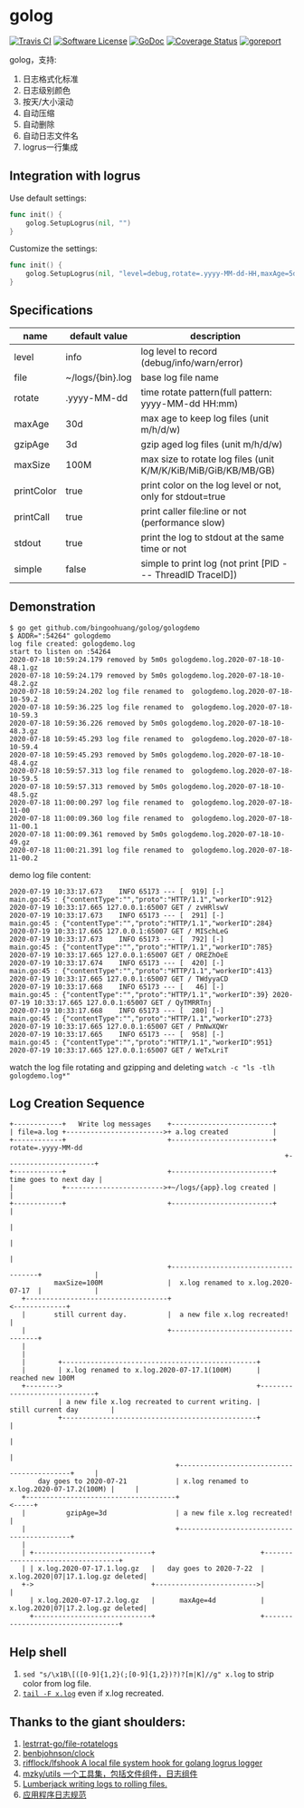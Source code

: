 # golog

[![Travis CI](https://travis-ci.com/bingoohuang/golog.svg?branch=master)](https://travis-ci.com/bingoohuang/golog)
[![Software License](https://img.shields.io/badge/License-MIT-orange.svg?style=flat-square)](https://github.com/bingoohuang/golog/blob/master/LICENSE.md)
[![GoDoc](https://img.shields.io/badge/godoc-reference-blue.svg?style=flat-square)](https://godoc.org/github.com/bingoohuang/golog)
[![Coverage Status](http://codecov.io/github/bingoohuang/golog/coverage.svg?branch=master)](http://codecov.io/github/bingoohuang/golog?branch=master)
[![goreport](https://www.goreportcard.com/badge/github.com/bingoohuang/golog)](https://www.goreportcard.com/report/github.com/bingoohuang/golog)

golog，支持:

1. 日志格式化标准
1. 日志级别颜色
1. 按天/大小滚动
1. 自动压缩
1. 自动删除
1. 自动日志文件名
1. logrus一行集成

## Integration with logrus

Use default settings:

```go
func init() {
    golog.SetupLogrus(nil, "")
}
```

Customize the settings:

```go
func init() {
    golog.SetupLogrus(nil, "level=debug,rotate=.yyyy-MM-dd-HH,maxAge=5d,gzipAge=1d")
}
```

## Specifications

name       | default value    | description
-----------|------------------|-------------------------------------------------------------
level      | info             | log level to record (debug/info/warn/error)
file       | ~/logs/{bin}.log | base log file name
rotate     | .yyyy-MM-dd      | time rotate pattern(full pattern: yyyy-MM-dd HH:mm)
maxAge     | 30d              | max age to keep log files (unit m/h/d/w)
gzipAge    | 3d               | gzip aged log files (unit m/h/d/w)
maxSize    | 100M             | max size to rotate log files (unit K/M/K/KiB/MiB/GiB/KB/MB/GB)
printColor | true             | print color on the log level or not, only for stdout=true
printCall  | true             | print caller file:line or not (performance slow)
stdout     | true             | print the log to stdout at the same time or not
simple     | false            | simple to print log (not print [PID --- ThreadID TraceID])

## Demonstration

```log
$ go get github.com/bingoohuang/golog/gologdemo
$ ADDR=":54264" gologdemo
log file created: gologdemo.log
start to listen on :54264
2020-07-18 10:59:24.179 removed by 5m0s gologdemo.log.2020-07-18-10-48.1.gz
2020-07-18 10:59:24.179 removed by 5m0s gologdemo.log.2020-07-18-10-48.2.gz
2020-07-18 10:59:24.202 log file renamed to  gologdemo.log.2020-07-18-10-59.2
2020-07-18 10:59:36.225 log file renamed to  gologdemo.log.2020-07-18-10-59.3
2020-07-18 10:59:36.226 removed by 5m0s gologdemo.log.2020-07-18-10-48.3.gz
2020-07-18 10:59:45.293 log file renamed to  gologdemo.log.2020-07-18-10-59.4
2020-07-18 10:59:45.293 removed by 5m0s gologdemo.log.2020-07-18-10-48.4.gz
2020-07-18 10:59:57.313 log file renamed to  gologdemo.log.2020-07-18-10-59.5
2020-07-18 10:59:57.313 removed by 5m0s gologdemo.log.2020-07-18-10-48.5.gz
2020-07-18 11:00:00.297 log file renamed to  gologdemo.log.2020-07-18-11-00
2020-07-18 11:00:09.360 log file renamed to  gologdemo.log.2020-07-18-11-00.1
2020-07-18 11:00:09.361 removed by 5m0s gologdemo.log.2020-07-18-10-49.gz
2020-07-18 11:00:21.391 log file renamed to  gologdemo.log.2020-07-18-11-00.2
```

demo log file content:

```log
2020-07-19 10:33:17.673    INFO 65173 --- [  919] [-]           main.go:45 : {"contentType":"","proto":"HTTP/1.1","workerID":912} 2020-07-19 10:33:17.665 127.0.0.1:65007 GET / zvHRlswV
2020-07-19 10:33:17.673    INFO 65173 --- [  291] [-]           main.go:45 : {"contentType":"","proto":"HTTP/1.1","workerID":284} 2020-07-19 10:33:17.665 127.0.0.1:65007 GET / MISchLeG
2020-07-19 10:33:17.673    INFO 65173 --- [  792] [-]           main.go:45 : {"contentType":"","proto":"HTTP/1.1","workerID":785} 2020-07-19 10:33:17.665 127.0.0.1:65007 GET / OREZhOeE
2020-07-19 10:33:17.674    INFO 65173 --- [  420] [-]           main.go:45 : {"contentType":"","proto":"HTTP/1.1","workerID":413} 2020-07-19 10:33:17.665 127.0.0.1:65007 GET / TWdyyaCD
2020-07-19 10:33:17.668    INFO 65173 --- [   46] [-]           main.go:45 : {"contentType":"","proto":"HTTP/1.1","workerID":39} 2020-07-19 10:33:17.665 127.0.0.1:65007 GET / QyTMRRTnj
2020-07-19 10:33:17.668    INFO 65173 --- [  280] [-]           main.go:45 : {"contentType":"","proto":"HTTP/1.1","workerID":273} 2020-07-19 10:33:17.665 127.0.0.1:65007 GET / PmNwXQWr
2020-07-19 10:33:17.665    INFO 65173 --- [  958] [-]           main.go:45 : {"contentType":"","proto":"HTTP/1.1","workerID":951} 2020-07-19 10:33:17.665 127.0.0.1:65007 GET / WeTxLriT
```

watch the log file rotating and gzipping and deleting `watch -c "ls -tlh  gologdemo.log*"`

## Log Creation Sequence

```
+------------+   Write log messages    +-------------------------+
| file=a.log +------------------------>+ a.log created           |
+------------+                         +-------------------------+    rotate=.yyyy-MM-dd
                                                                    +----------------------+
+------------+                         +-------------------------+   time goes to next day |
|            +------------------------>+~/logs/{app}.log created |                         |
+------------+                         +-------------------------+                         |
                                                                                           |
                                                                                           |
                                                                                           |
                                       +-------------------------------------+             |
           maxSize=100M                |  x.log renamed to x.log.2020-07-17  |             |
   +-----------------------------------+                                     <-------------+
   |       still current day.          |  a new file x.log recreated!        |
   |                                   +-------------------------------------+
   |
   |
   |        +------------------------------------------------+
   |        | x.log renamed to x.log.2020-07-17.1(100M)      |    reached new 100M
   +-------->                                                +-----------------------------+
            | a new file x.log recreated to current writing. |    still current day        |
            +------------------------------------------------+                             |
                                                                                           |
                                                                                           |
                                         +-------------------------------------------+     |
       day goes to 2020-07-21            | x.log renamed to x.log.2020-07-17.2(100M) |     |
   +-------------------------------------+                                           <-----+
   |          gzipAge=3d                 | a new file x.log recreated!               |
   |                                     +-------------------------------------------+
   |
   | +-----------------------------+                          +----------------------------------+
   | | x.log.2020-07-17.1.log.gz   |   day goes to 2020-7-22  | x.log.2020|07|17.1.log.gz deleted|
   +->                             +------------------------->|                                  |
     | x.log.2020-07-17.2.log.gz   |      maxAge=4d           | x.log.2020|07|17.2.log.gz deleted|
     +-----------------------------+                          +----------------------------------+
```

## Help shell

1. `sed "s/\x1B\[([0-9]{1,2}(;[0-9]{1,2})?)?[m|K]//g" x.log` to strip color from log file.
1. [`tail -F x.log`](https://explainshell.com/explain?cmd=tail+-F+x.log) even if x.log recreated.

## Thanks to the giant shoulders:

1. [lestrrat-go/file-rotatelogs](https://github.com/lestrrat-go/file-rotatelogs)
1. [benbjohnson/clock](https://github.com/benbjohnson/clock)
1. [rifflock/lfshook A local file system hook for golang logrus logger](https://github.com/rifflock/lfshook)
1. [mzky/utils 一个工具集，包括文件组件，日志组件](https://github.com/mzky/utils)
1. [Lumberjack writing logs to rolling files.](https://github.com/natefinch/lumberjack)
1. [应用程序日志规范](https://github.com/bingoohuang/blog/issues/151)
